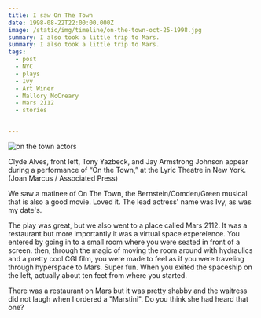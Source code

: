 ```yaml
---
title: I saw On The Town
date: 1998-08-22T22:00:00.000Z
image: /static/img/timeline/on-the-town-oct-25-1998.jpg
summary: I also took a little trip to Mars.
summary: I also took a little trip to Mars.
tags:
  - post 
  - NYC
  - plays
  - Ivy
  - Art Winer
  - Mallory McCreary
  - Mars 2112
  - stories


---
```


![on the town actors](/static/img/timeline/on-the-town-oct-25-1998.jpg "on the town actors")
<figcaption>Clyde Alves, front left, Tony Yazbeck, and Jay Armstrong Johnson appear during a performance of “On the Town,” at the Lyric Theatre in New York. (Joan Marcus / Associated Press)</figcaption>

We saw a matinee of On The Town, the Bernstein/Comden/Green musical that is also a good movie. Loved it. The lead actress' name was Ivy, as was my date's.

The play was great, but we also went to a place called Mars 2112. It was a restaurant but more importantly it was a virtual space expereience. You entered by going in to a small room where you were seated in front of a screen. then, through the magic of moving the room around with hydraulics and a pretty cool CGI film, you were made to feel as if you were traveling through hyperspace to Mars. Super fun. When you exited the spaceship on the left, actually about ten feet from where you started.

There was a restaurant on Mars but it was pretty shabby and the waitress did not laugh when I ordered a "Marstini". Do you think she had heard that one?